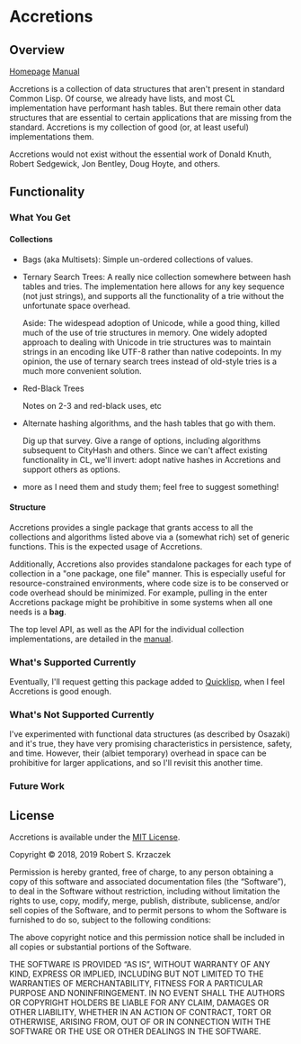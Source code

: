 Accretions
==========

Overview
--------

[Homepage][home] [Manual][manual]

Accretions is a collection of data structures that aren't present in
standard Common Lisp.  Of course, we already have lists, and most CL
implementation have performant hash tables.  But there remain other
data structures that are essential to certain applications that are
missing from the standard.  Accretions is my collection of good (or,
at least useful) implementations them.

Accretions would not exist without the essential work of Donald Knuth,
Robert Sedgewick, Jon Bentley, Doug Hoyte, and others.

[home]:    https://krz8.github.io/accretions         "Accretions Homepage"
[manual]:  https://krz8.github.io/accretions/manual  "Accretions Manual"



Functionality
-------------

### What You Get

#### Collections

- Bags (aka Multisets): Simple un-ordered collections of values.

- Ternary Search Trees: A really nice collection somewhere between
  hash tables and tries.  The implementation here allows for any
  key sequence (not just strings), and supports all the functionality
  of a trie without the unfortunate space overhead.

  Aside: The widespead adoption of Unicode, while a good thing, killed
  much of the use of trie structures in memory.  One widely adopted
  approach to dealing with Unicode in trie structures was to maintain
  strings in an encoding like UTF-8 rather than native codepoints.  In
  my opinion, the use of ternary search trees instead of old-style
  tries is a much more convenient solution.

- Red-Black Trees

  Notes on 2-3 and red-black uses, etc

- Alternate hashing algorithms, and the hash tables that go with
  them.

  Dig up that survey.  Give a range of options, including algorithms
  subsequent to CityHash and others.  Since we can't affect existing
  functionality in CL, we'll invert: adopt native hashes in Accretions
  and support others as options.

- more as I need them and study them; feel free to suggest something!

#### Structure

Accretions provides a single package that grants access to all the
collections and algorithms listed above via a (somewhat rich) set of
generic functions.  This is the expected usage of Accretions.

Additionally, Accretions also provides standalone packages for each
type of collection in a "one package, one file" manner.  This is
especially useful for resource-constrained environments, where code
size is to be conserved or code overhead should be minimized.  For
example, pulling in the enter Accretions package might be prohibitive
in some systems when all one needs is a **bag**.

The top level API, as well as the API for the individual collection
implementations, are detailed in the [manual][manual].



### What's Supported Currently

Eventually, I'll request getting this package added to [Quicklisp][],
when I feel Accretions is good enough.

[Quicklisp]: https://www.quicklisp.org/beta/ "The Quicklisp Project Homepage"



### What's Not Supported Currently

I've experimented with functional data structures (as described by
Osazaki) and it's true, they have very promising characteristics in
persistence, safety, and time.  However, their (albiet temporary)
overhead in space can be prohibitive for larger applications, and so
I'll revisit this another time.



### Future Work



License
-------

Accretions is available under the [MIT License][].

Copyright © 2018, 2019 Robert S. Krzaczek

Permission is hereby granted, free of charge, to any person obtaining
a copy of this software and associated documentation files (the
“Software”), to deal in the Software without restriction, including
without limitation the rights to use, copy, modify, merge, publish,
distribute, sublicense, and/or sell copies of the Software, and to
permit persons to whom the Software is furnished to do so, subject to
the following conditions:

The above copyright notice and this permission notice shall be
included in all copies or substantial portions of the Software.

THE SOFTWARE IS PROVIDED “AS IS”, WITHOUT WARRANTY OF ANY KIND,
EXPRESS OR IMPLIED, INCLUDING BUT NOT LIMITED TO THE WARRANTIES OF
MERCHANTABILITY, FITNESS FOR A PARTICULAR PURPOSE AND
NONINFRINGEMENT. IN NO EVENT SHALL THE AUTHORS OR COPYRIGHT HOLDERS BE
LIABLE FOR ANY CLAIM, DAMAGES OR OTHER LIABILITY, WHETHER IN AN ACTION
OF CONTRACT, TORT OR OTHERWISE, ARISING FROM, OUT OF OR IN CONNECTION
WITH THE SOFTWARE OR THE USE OR OTHER DEALINGS IN THE SOFTWARE.

[MIT License]: https://opensource.org/licenses/MIT
               "The MIT Open Source License"
